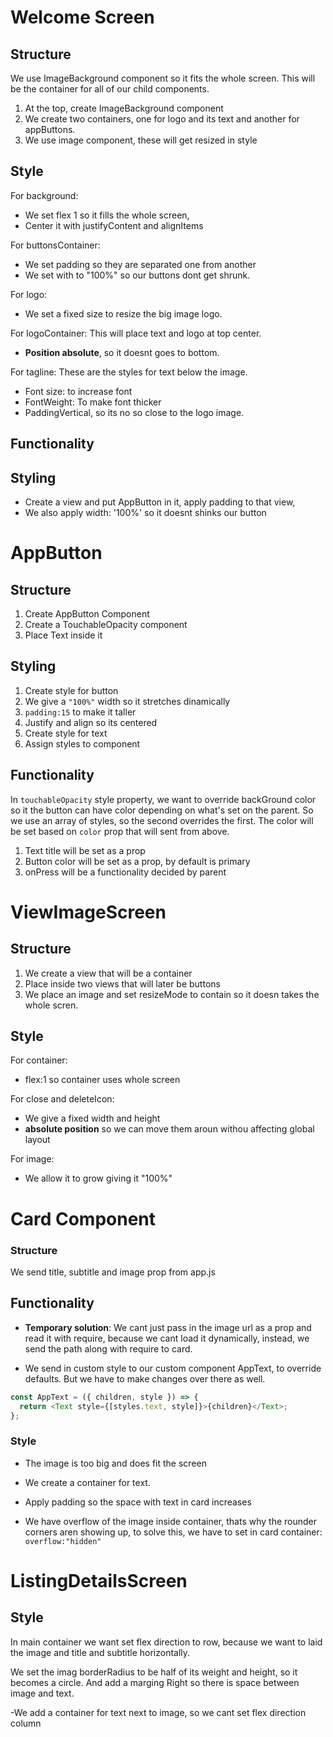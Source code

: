 # Welcome Screen

## Structure

We use ImageBackground component so it fits the whole screen. This will be the container for all of our child components.

1. At the top, create ImageBackground component
2. We create two containers, one for logo and its text and another for appButtons.
3. We use image component, these will get resized in style

## Style

For background:

- We set flex 1 so it fills the whole screen,
- Center it with justifyContent and alignItems

For buttonsContainer:

- We set padding so they are separated one from another
- We set with to "100%" so our buttons dont get shrunk.

For logo:

- We set a fixed size to resize the big image logo.

For logoContainer: This will place text and logo at top center.

- **Position absolute**, so it doesnt goes to bottom.

For tagline: These are the styles for text below the image.

- Font size: to increase font
- FontWeight: To make font thicker
- PaddingVertical, so its no so close to the logo image.

## Functionality

## Styling

- Create a view and put AppButton in it, apply padding to that view,
- We also apply width: '100%' so it doesnt shinks our button

# AppButton

## Structure

1. Create AppButton Component
2. Create a TouchableOpacity component
3. Place Text inside it

## Styling

1. Create style for button
2. We give a `"100%"` width so it stretches dinamically
3. `padding:15` to make it taller
4. Justify and align so its centered
5. Create style for text
6. Assign styles to component

## Functionality

In `touchableOpacity` style property, we want to override backGround color so it the button can have color depending on what's set on the parent. So we use an array of styles, so the second overrides the first. The color will be set based on `color` prop that will sent from above.

1. Text title will be set as a prop
2. Button color will be set as a prop, by default is primary
3. onPress will be a functionality decided by parent

# ViewImageScreen

## Structure

1. We create a view that will be a container
2. Place inside two views that will later be buttons
3. We place an image and set resizeMode to contain so it doesn takes the whole scren.

## Style

For container:

- flex:1 so container uses whole screen

For close and deleteIcon:

- We give a fixed width and height
- **absolute position** so we can move them aroun withou affecting global layout

For image:

- We allow it to grow giving it "100%"

# Card Component

### Structure

We send title, subtitle and image prop from app.js

## Functionality

- **Temporary solution**: We cant just pass in the image url as a prop and read it with require, because we cant load it dynamically, instead, we send the path along with require to card.

- We send in custom style to our custom component AppText, to override defaults. But we have to make changes over there as well.

```javascript
const AppText = ({ children, style }) => {
  return <Text style={[styles.text, style]}>{children}</Text>;
};
```

### Style

- The image is too big and does fit the screen
- We create a container for text.
- Apply padding so the space with text in card increases

- We have overflow of the image inside container, thats why the rounder corners aren showing up, to solve this, we have to set in card container: `overflow:"hidden"`

# ListingDetailsScreen

## Style

In main container we want set flex direction to row, because we want to laid the image and title and subtitle horizontally.

We set the imag borderRadius to be half of its weight and height, so it becomes a circle. And add a marging Right so there is space between image and text.

-We add a container for text next to image, so we cant set flex direction column
